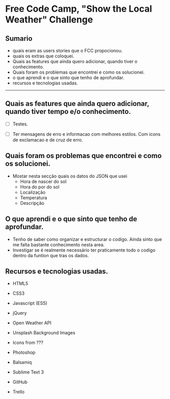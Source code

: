 # Free Code Camp, "Show the Local Weather" Challenge

## Sumario
* quais eram as users stories que o FCC propocionou.
* quais os extras que coloquei.
* Quais as features que ainda quero adicionar, quando tiver o conhecimento.
* Quais foram os problemas que encontrei e como os solucionei.
* o que aprendi e o que sinto que tenho de aprofundar.
* recursos e tecnologias usadas.

---

## Quais as features que ainda quero adicionar, quando tiver tempo e/o conhecimento.
- [ ] Testes.
- [ ] Ter mensagens de erro e informacao com melhores estilos. Com icons de exclamacao e de cruz de erro.


## Quais foram os problemas que encontrei e como os solucionei.
* Mostar nesta secção quais os datos do JSON que usei
	- Hora de nascer do sol
	- Hora do por do sol
	- Localização
	- Temperatura
	- Descripção

## O que aprendi e o que sinto que tenho de aprofundar.
* Tenho de saber como organizar e estructurar o codigo. Ainda sinto que me falta bastante conhecimento nesta area.
* Investigar se é realmente necessário ter praticamente todo o codigo dentro da funtion que tras os dados.

## Recursos e tecnologias usadas.
* HTML5
* CSS3
* Javascript (ES5)
* jQuery

* Open Weather API
* Unsplash Background Images
* Icons from ???

* Photoshop
* Balsamiq
* Sublime Text 3

* GitHub
* Trello